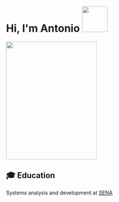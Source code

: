 <h1> Hi, I'm Antonio  <img src="https://media.giphy.com/media/ES4Vcv8zWfIt2/giphy.gif" width="70" ></img></h1>
<img src="https://media.giphy.com/media/C4NdKtRaQE9m8/giphy.gif" width="70%" height="320"/>

  <h2>🎓 Education</h2>
 <p>Systems analysis and development at <a href="https://oferta.senasofiaplus.edu.co/sofia-oferta/">SENA</a> </p>

<!--
**antonig5/antonig5** is a ✨ _special_ ✨ repository because its `README.md` (this file) appears on your GitHub profile.

Here are some ideas to get you started:

- 🔭 I’m currently working on ...
- 🌱 I’m currently learning ...
- 👯 I’m looking to collaborate on ...
- 🤔 I’m  for help with ...
- 💬 Ask me about ...
- 📫 How to reach me: ...
- 😄 Pronouns: ...
- ⚡ Fun fact: ...
-->
